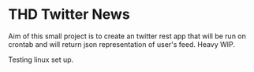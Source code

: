# THD Twitter News
Aim of this small project is to create an twitter rest app that will be run on crontab and will return json representation of user's feed.
Heavy WIP. 

Testing linux set up.

